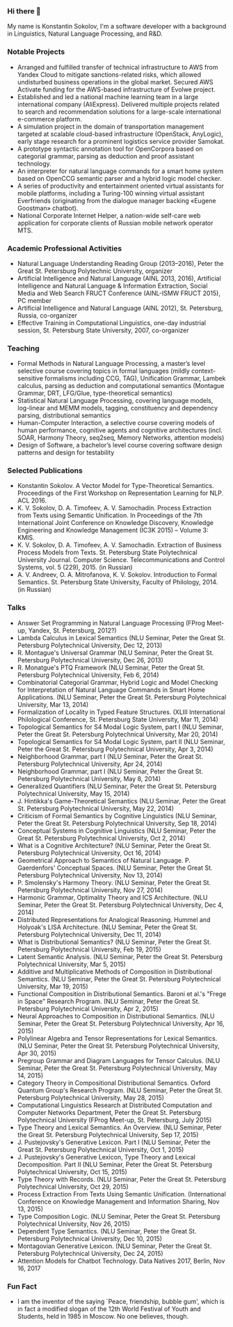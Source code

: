 ### Hi there 👋

My name is Konstantin Sokolov, I'm a software developer with a background in Linguistics, Natural Language Processing, and R&D. 

### Notable Projects

  * Arranged and fulfilled transfer of technical infrastructure to AWS from Yandex Cloud to mitigate sanctions-related risks, which allowed undisturbed business operations in the global market. Secured AWS Activate funding for the AWS-based infrastructure of Evolwe project.
  * Established and led a national machine learning team in a large international company (AliExpress). Delivered multiple projects related to search and recommendation solutions for a large-scale international e-commerce platform.
  * A simulation project in the domain of transportation management targeted at scalable cloud-based infrastructure (OpenStack, AnyLogic), early stage research for a prominent logistics service provider Samokat.
  * A prototype syntactic annotation tool for OpenCorpora based on categorial grammar, parsing as deduction and proof assistant technology.
  * An interpreter for natural language commands for a smart home system based on OpenCCG semantic parser and a hybrid logic model checker.
  * A series of productivity and entertainment oriented virtual assistants for mobile platforms, including a Turing-100 winning virtual assistant Everfriends (originating from the dialogue manager backing «Eugene Goostman» chatbot).
  * National Corporate Internet Helper, a nation-wide self-care web application for corporate clients of Russian mobile network operator MTS.

### Academic Professional Activities

  * Natural Language Understanding Reading Group (2013–2016), Peter the Great St. Petersburg Polytechnic University, organizer
  * Artificial Intelligence and Natural Language (AINL 2013, 2016), Artificial Intelligence and Natural Language & Information Extraction, Social Media and Web Search FRUCT Conference (AINL-ISMW FRUCT 2015), PC member
  * Artificial Intelligence and Natural Language (AINL 2012), St. Petersburg, Russia, co-organizer
  * Effective Training in Computational Linguistics, one-day industrial session, St. Petersburg State University, 2007, co-organizer

### Teaching

  * Formal Methods in Natural Language Processing, a master’s level selective course covering topics in formal languages (mildly context-sensitive formalisms including CCG, TAG), Unification Grammar, Lambek calculus, parsing as deduction and computational semantics (Montague Grammar, DRT, LFG/Glue, type-theoretical semantics)
  * Statistical Natural Language Processing, covering language models, log-linear and MEMM models, tagging, constituency and dependency parsing, distributional semantics 
  * Human-Computer Interaction, a selective course covering models of human performance, cognitive agents and cognitive architectures (incl. SOAR, Harmony Theory, seq2seq, Memory Networks, attention models)
  * Design of Software, a bachelor’s level course covering software design patterns and design for testability

### Selected Publications

  * Konstantin Sokolov. A Vector Model for Type-Theoretical Semantics. Proceedings of the First Workshop on Representation Learning for NLP. ACL 2016.
  * K. V. Sokolov, D. A. Timofeev, A. V. Samochadin. Process Extraction from Texts using Semantic Unification. In Proceedings of the 7th International Joint Conference on Knowledge Discovery, Knowledge Engineering and Knowledge Management (IC3K 2015) – Volume 3: KMIS.
  * K. V. Sokolov, D. A. Timofeev, A. V. Samochadin. Extraction of Business Process Models from Texts. St. Petersburg State Polytechnical University Journal. Computer Science. Telecommunications and Control Systems, vol. 5 (229), 2015. (in Russian)
  * A. V. Andreev, O. A. Mitrofanova, K. V. Sokolov. Introduction to Formal Semantics. St. Petersburg State University, Faculty of Philology, 2014. (in Russian)

### Talks

  * Answer Set Programming in Natural Language Processing (FProg Meet-up, Yandex, St. Petersburg, 2012?)
  * Lambda Calculus in Lexical Semantics (NLU Seminar, Peter the Great St. Petersburg Polytechnical University, Dec 12, 2013)
  * R. Montague's Universal Grammar (NLU Seminar, Peter the Great St. Petersburg Polytechnical University, Dec 26, 2013)
  * R. Monatgue's PTQ Framework (NLU Seminar, Peter the Great St. Petersburg Polytechnical University, Feb 6, 2014)
  * Combinatorial Categorial Grammar, Hybrid Logic and Model Checking for Interpretation of Natural Language Commands in Smart Home Applications. (NLU Seminar, Peter the Great St. Petersburg Polytechnical University, Mar 13, 2014)
  * Formalization of Locality in Typed Feature Structures. (XLIII International Philological Conference, St. Petersburg State University, Mar 11, 2014)
  * Topological Semantics for S4 Modal Logic System, part I (NLU Seminar, Peter the Great St. Petersburg Polytechnical University, Mar 20, 2014)
  * Topological Semantics for S4 Modal Logic System, part II (NLU Seminar, Peter the Great St. Petersburg Polytechnical University, Apr 3, 2014)
  * Neighborhood Grammar, part I (NLU Seminar, Peter the Great St. Petersburg Polytechnical University, Apr 24, 2014)
  * Neighborhood Grammar, part I (NLU Seminar, Peter the Great St. Petersburg Polytechnical University, May 8, 2014)
  * Generalized Quantifiers (NLU Seminar, Peter the Great St. Petersburg Polytechnical University, May 15, 2014)
  * J. Hintikka's Game-Theoretical Semantics (NLU Seminar, Peter the Great St. Petersburg Polytechnical University, May 22, 2014)
  * Criticism of Formal Semantics by Cognitive Linguistics (NLU Seminar, Peter the Great St. Petersburg Polytechnical University, Sep 18, 2014)
  * Conceptual Systems in Cognitive Linguistics (NLU Seminar, Peter the Great St. Petersburg Polytechnical University, Oct 2, 2014)
  * What is a Cognitive Architecture? (NLU Seminar, Peter the Great St. Petersburg Polytechnical University, Oct 16, 2014)
  * Geometrical Approach to Semantics of Natural Language. P. Gaerdenfors' Conceptual Spaces. (NLU Seminar, Peter the Great St. Petersburg Polytechnical University, Nov 13, 2014)
  * P. Smolensky's Harmony Theory. (NLU Seminar, Peter the Great St. Petersburg Polytechnical University, Nov 27, 2014)
  * Harmonic Grammar, Optimality Theory and ICS Architecture. (NLU Seminar, Peter the Great St. Petersburg Polytechnical University, Dec 4, 2014)
  * Distributed Representations for Analogical Reasoning. Hummel and Holyoak's LISA Architecture. (NLU Seminar, Peter the Great St. Petersburg Polytechnical University, Dec 11, 2014)
  * What is Distributional Semantics? (NLU Seminar, Peter the Great St. Petersburg Polytechnical University, Feb 19, 2015)
  * Latent Semantic Analysis. (NLU Seminar, Peter the Great St. Petersburg Polytechnical University, Mar 5, 2015)
  * Additive and Multiplicative Methods of Composition in Distributional Semantics. (NLU Seminar, Peter the Great St. Petersburg Polytechnical University, Mar 19, 2015)
  * Functional Composition in Distributional Semantics. Baroni et al.'s "Frege in Space" Research Program. (NLU Seminar, Peter the Great St. Petersburg Polytechnical University, Apr 2, 2015)
  * Neural Approaches to Composition in Distributional Semantics. (NLU Seminar, Peter the Great St. Petersburg Polytechnical University, Apr 16, 2015)
  * Polylinear Algebra and Tensor Representations for Lexical Semantics. (NLU Seminar, Peter the Great St. Petersburg Polytechnical University, Apr 30, 2015)
  * Pregroup Grammar and Diagram Languages for Tensor Calculus. (NLU Seminar, Peter the Great St. Petersburg Polytechnical University, May 14, 2015)
  * Category Theory in Compositional Distributional Semantics. Oxford Quantum Group's Research Program. (NLU Seminar, Peter the Great St. Petersburg Polytechnical University, May 28, 2015)
  * Computational Linguistics Research at Distributed Computation and Computer Networks Department, Peter the Great St. Petersburg Polytechnical University (FProg Meet-up, St. Petersburg, July 2015)
  * Type Theory and Lexical Semantics. An Overview. (NLU Seminar, Peter the Great St. Petersburg Polytechnical University, Sep 17, 2015)
  * J. Pustejovsky's Generative Lexicon. Part I (NLU Seminar, Peter the Great St. Petersburg Polytechnical University, Oct 1, 2015)
  * J. Pustejovsky's Generative Lexicon, Type Theory and Lexical Decomposition. Part II (NLU Seminar, Peter the Great St. Petersburg Polytechnical University, Oct 15, 2015)
  * Type Theory with Records. (NLU Seminar, Peter the Great St. Petersburg Polytechnical University, Oct 29, 2015)
  * Process Extraction From Texts Using Semantic Unification. (International Conference on Knowledge Management and Information Sharing, Nov 13, 2015)
  * Type Composition Logic. (NLU Seminar, Peter the Great St. Petersburg Polytechnical University, Nov 26, 2015)
  * Dependent Type Semantics. (NLU Seminar, Peter the Great St. Petersburg Polytechnical University, Dec 10, 2015)
  * Montagovian Generative Lexicon. (NLU Seminar, Peter the Great St. Petersburg Polytechnical University, Dec 24, 2015)
  * Attention Models for Chatbot Technology. Data Natives 2017, Berlin, Nov 16, 2017

### Fun Fact

  * I am the inventor of the saying `Peace, friendship, bubble gum', which is in fact a modified slogan of the 12th World Festival of Youth and Students, held in 1985 in Moscow. No one believes, though.    
